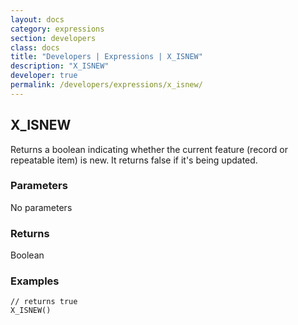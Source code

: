 ```yaml
---
layout: docs
category: expressions
section: developers
class: docs
title: "Developers | Expressions | X_ISNEW"
description: "X_ISNEW"
developer: true
permalink: /developers/expressions/x_isnew/
---
```


## X_ISNEW

Returns a boolean indicating whether the current feature (record or repeatable item) is new. It returns false if it's being updated.

### Parameters
No parameters

### Returns
Boolean

### Examples
```
// returns true
X_ISNEW()
```